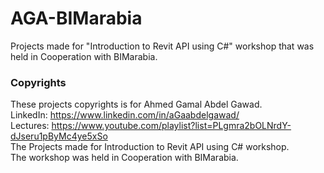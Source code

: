 # AGA-BIMarabia
Projects made for "Introduction to Revit API using C#" workshop that was held in Cooperation with BIMarabia.

### Copyrights
These projects copyrights is for Ahmed Gamal Abdel Gawad.\
LinkedIn: https://www.linkedin.com/in/aGaabdelgawad/ \
Lectures: https://www.youtube.com/playlist?list=PLgmra2bOLNrdY-dJseru1pByMc4ye5xSo \
The Projects made for Introduction to Revit API using C# workshop.\
The workshop was held in Cooperation with BIMarabia.
